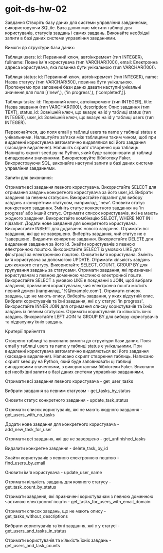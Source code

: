 # goit-ds-hw-02

Завдання 
Створіть базу даних для системи управління завданнями, використовуючи SQLite. База даних має містити таблиці для користувачів, статусів завдань і самих завдань. Виконайте необхідні запити в базі даних системи управління завданнями.


Вимоги до структури бази даних:

Таблиця users:
id: Первинний ключ, автоінкремент (тип INTEGER),
fullname: Повне ім'я користувача (тип VARCHAR(100)),
email: Електронна адреса користувача, яка повинна бути унікальною (тип VARCHAR(100)).

Таблиця status:
id: Первинний ключ, автоінкремент (тип INTEGER),
name: Назва статусу (тип VARCHAR(50)), повинна бути унікальною. Пропонуємо при заповнені бази даних давати наступні унікальні значення для поля [('new',), ('in progress',), ('completed',)].

Таблиця tasks:
id: Первинний ключ, автоінкремент (тип INTEGER),
title: Назва завдання (тип VARCHAR(100)),
description: Опис завдання (тип TEXT),
status_id: Зовнішній ключ, що вказує на id у таблиці status (тип INTEGER),
user_id: Зовнішній ключ, що вказує на id у таблиці users (тип INTEGER).

Переконайтеся, що поля email у таблиці users та name у таблиці status є унікальними.
Налаштуйте зв'язки між таблицями таким чином, щоб при видаленні користувача автоматично видалялися всі його завдання (каскадне видалення).
Напишіть скрипт створення цих таблиць.
Напишіть скрипт seed.py на Python, який буде заповнювати ці таблиці випадковими значеннями. Використовуйте бібліотеку Faker.
Використовуючи SQL, виконайте наступні запити в базі даних системи управління завданнями.


Запити для виконання:

Отримати всі завдання певного користувача. Використайте SELECT для отримання завдань конкретного користувача за його user_id.
Вибрати завдання за певним статусом. Використайте підзапит для вибору завдань з конкретним статусом, наприклад, 'new'.
Оновити статус конкретного завдання. Змініть статус конкретного завдання на 'in progress' або інший статус.
Отримати список користувачів, які не мають жодного завдання. Використайте комбінацію SELECT, WHERE NOT IN і підзапит.
Додати нове завдання для конкретного користувача. Використайте INSERT для додавання нового завдання.
Отримати всі завдання, які ще не завершено. Виберіть завдання, чий статус не є 'завершено'.
Видалити конкретне завдання. Використайте DELETE для видалення завдання за його id.
Знайти користувачів з певною електронною поштою. Використайте SELECT із умовою LIKE для фільтрації за електронною поштою.
Оновити ім'я користувача. Змініть ім'я користувача за допомогою UPDATE.
Отримати кількість завдань для кожного статусу. Використайте SELECT, COUNT, GROUP BY для групування завдань за статусами.
Отримати завдання, які призначені користувачам з певною доменною частиною електронної пошти. Використайте SELECT з умовою LIKE в поєднанні з JOIN, щоб вибрати завдання, призначені користувачам, чия електронна пошта містить певний домен (наприклад, '%@example.com').
Отримати список завдань, що не мають опису. Виберіть завдання, у яких відсутній опис.
Вибрати користувачів та їхні завдання, які є у статусі 'in progress'. Використайте INNER JOIN для отримання списку користувачів та їхніх завдань із певним статусом.
Отримати користувачів та кількість їхніх завдань. Використайте LEFT JOIN та GROUP BY для вибору користувачів та підрахунку їхніх завдань.


Критерії прийняття

Створено таблиці та виконано вимоги до структури бази даних.
Поля email у таблиці users та name у таблиці status є унікальними.
При видаленні користувача автоматично видаляються всі його завдання (каскадне видалення).
Написано скрипт створення таблиць.
Написано скрипт seed.py на Python, який буде заповнювати ці таблиці випадковими значеннями, з використанням бібліотеки Faker.
Виконано всі необхідні запити в базі даних системи управління завданнями.



Отримати всі завдання певного користувача - get_user_tasks

Вибрати завдання за певним статусом - get_tasks_by_status

Оновити статус конкретного завдання - update_task_status

Отримати список користувачів, які не мають жодного завдання - get_users_with_no_tasks

Додати нове завдання для конкретного користувача - add_new_task_for_user

Отримати всі завдання, які ще не завершено - get_unfinished_tasks

Видалити конкретне завдання - delete_task_by_id

Знайти користувачів з певною електронною поштою - find_users_by_email

Оновити ім'я користувача - update_user_name

Отримати кількість завдань для кожного статусу - get_task_count_by_status

Отримати завдання, які призначені користувачам з певною доменною частиною електронної пошти - get_tasks_for_users_with_email_domain

Отримати список завдань, що не мають опису - get_tasks_without_descriptions

Вибрати користувачів та їхні завдання, які є у статусі - get_users_and_tasks_in_status

Отримати користувачів та кількість їхніх завдань - get_users_and_task_counts

